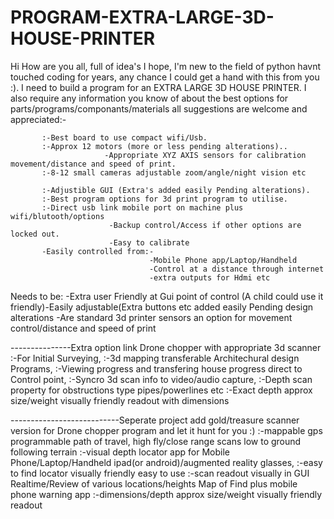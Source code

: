 # PROGRAM-EXTRA-LARGE-3D-HOUSE-PRINTER
Hi How are you all, full of idea's I hope,
I'm new to the field of python havnt touched coding for years,
any chance I could get a hand with this from you :).
I need to build a program for an EXTRA LARGE 3D HOUSE PRINTER.
I also require any information you know of about the best options for parts/programs/componants/materials all suggestions are welcome and appreciated:-
           
           :-Best board to use compact wifi/Usb.
           :-Approx 12 motors (more or less pending alterations)..
                         -Appropriate XYZ AXIS sensors for calibration movement/distance and speed of print.
           :-8-12 small cameras adjustable zoom/angle/night vision etc
           
           :-Adjustible GUI (Extra's added easily Pending alterations).
           :-Best program options for 3d print program to utilise.
           :-Direct usb link mobile port on machine plus wifi/blutooth/options
                          -Backup control/Access if other options are locked out.
                          -Easy to calibrate 
           -Easily controlled from:-
                                   -Mobile Phone app/Laptop/Handheld 
                                   -Control at a distance through internet 
                                   -extra outputs for Hdmi etc
Needs to be:
           -Extra user Friendly at Gui point of control (A child could use it friendly)-Easily adjustable(Extra buttons etc added easily Pending design alterations
           -Are standard 3d printer sensors an option for movement control/distance and speed of print

---------------Extra option link Drone chopper with appropriate 3d scanner
                                 :-For Initial Surveying,
                                 :-3d mapping transferable Architechural design Programs,
                                 :-Viewing progress and transfering house progress direct to Control point,
                                 :-Syncro 3d scan info to video/audio capture,
                                 :-Depth scan property for obstructions type pipes/powerlines etc 
                                 :-Exact depth approx size/weight visually friendly readout with dimensions
                                 
---------------------------Seperate project add gold/treasure scanner version for Drone chopper program and let it hunt for you :)
           :-mappable gps programmable path of travel, high fly/close range scans low to ground following terrain
           :-visual depth locator app for Mobile Phone/Laptop/Handheld ipad(or android)/augmented reality glasses,
           :-easy to find locator visually friendly easy to use
           :-scan readout visually in GUI Realtime/Review of various locations/heights 
           Map of Find plus mobile phone warning app
                      :-dimensions/depth approx size/weight visually friendly readout
                   
